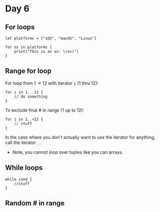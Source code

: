 # Day 6
## For loops
```
let platforms = ["iOS", "macOS", "Linux"]

for os in platforms {
    print("This is an os: \(os)")
}
```
## Range for loop
For loop from 1 -> 12 with iterator ```i``` (1 thru 12):
```
for i in 1...12 {
    // do something
}
```
To exclude final # in range (1 up to 12):
```
for i in 1..<12 {
    // stuff
}
```
In the case where you don't actually want to use the iterator for
anything, call the iterator ```_```.
- Note, you cannot loop over tuples like you can arrays.
## While loops
```
while cond {
    //stuff
}
```
## Random # in range
